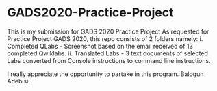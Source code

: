 # GADS2020-Practice-Project
This is my submission for GADS 2020 Practice Project
As requested for Practice Project GADS 2020, this repo consists of 2 folders namely:
i. Completed QLabs - Screenshot based on the email received of 13 completed Qwiklabs.
ii. Translated Labs - 3 text documents of selected Labs converted from Console instructions to command line instructions.

I really appreciate the opportunity to partake in this program.
Balogun Adebisi.
